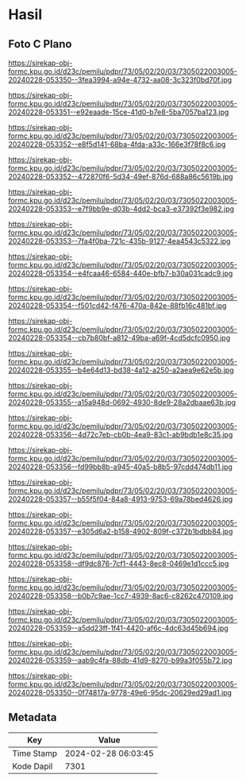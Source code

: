# Hasil

## Foto C Plano

https://sirekap-obj-formc.kpu.go.id/d23c/pemilu/pdpr/73/05/02/20/03/7305022003005-20240228-053350--3fea3994-a94e-4732-aa08-3c323f0bd70f.jpg

https://sirekap-obj-formc.kpu.go.id/d23c/pemilu/pdpr/73/05/02/20/03/7305022003005-20240228-053351--e92eaade-15ce-41d0-b7e8-5ba7057ba123.jpg

https://sirekap-obj-formc.kpu.go.id/d23c/pemilu/pdpr/73/05/02/20/03/7305022003005-20240228-053352--e8f5d141-68ba-4fda-a33c-166e3f78f8c6.jpg

https://sirekap-obj-formc.kpu.go.id/d23c/pemilu/pdpr/73/05/02/20/03/7305022003005-20240228-053352--472870f6-5d34-49ef-876d-688a86c5619b.jpg

https://sirekap-obj-formc.kpu.go.id/d23c/pemilu/pdpr/73/05/02/20/03/7305022003005-20240228-053353--e7f9bb9e-d03b-4dd2-bca3-e37392f3e982.jpg

https://sirekap-obj-formc.kpu.go.id/d23c/pemilu/pdpr/73/05/02/20/03/7305022003005-20240228-053353--7fa4f0ba-721c-435b-9127-4ea4543c5322.jpg

https://sirekap-obj-formc.kpu.go.id/d23c/pemilu/pdpr/73/05/02/20/03/7305022003005-20240228-053354--e4fcaa46-6584-440e-bfb7-b30a031cadc9.jpg

https://sirekap-obj-formc.kpu.go.id/d23c/pemilu/pdpr/73/05/02/20/03/7305022003005-20240228-053354--f501cd42-f476-470a-842e-88fb16c481bf.jpg

https://sirekap-obj-formc.kpu.go.id/d23c/pemilu/pdpr/73/05/02/20/03/7305022003005-20240228-053354--cb7b80bf-a812-49ba-a69f-4cd5dcfc0950.jpg

https://sirekap-obj-formc.kpu.go.id/d23c/pemilu/pdpr/73/05/02/20/03/7305022003005-20240228-053355--b4e64d13-bd38-4a12-a250-a2aea9e62e5b.jpg

https://sirekap-obj-formc.kpu.go.id/d23c/pemilu/pdpr/73/05/02/20/03/7305022003005-20240228-053355--a15a948d-0692-4930-8de9-28a2dbaae63b.jpg

https://sirekap-obj-formc.kpu.go.id/d23c/pemilu/pdpr/73/05/02/20/03/7305022003005-20240228-053356--4d72c7eb-cb0b-4ea9-83c1-ab9bdb1e8c35.jpg

https://sirekap-obj-formc.kpu.go.id/d23c/pemilu/pdpr/73/05/02/20/03/7305022003005-20240228-053356--fd99bb8b-a945-40a5-b8b5-97cdd474db11.jpg

https://sirekap-obj-formc.kpu.go.id/d23c/pemilu/pdpr/73/05/02/20/03/7305022003005-20240228-053357--b55f5f04-84a8-4913-9753-69a78bed4626.jpg

https://sirekap-obj-formc.kpu.go.id/d23c/pemilu/pdpr/73/05/02/20/03/7305022003005-20240228-053357--e305d6a2-b158-4902-809f-c372b1bdbb84.jpg

https://sirekap-obj-formc.kpu.go.id/d23c/pemilu/pdpr/73/05/02/20/03/7305022003005-20240228-053358--df9dc876-7cf1-4443-8ec8-0469e1d1ccc5.jpg

https://sirekap-obj-formc.kpu.go.id/d23c/pemilu/pdpr/73/05/02/20/03/7305022003005-20240228-053358--b0b7c9ae-1cc7-4939-8ac6-c8262c470109.jpg

https://sirekap-obj-formc.kpu.go.id/d23c/pemilu/pdpr/73/05/02/20/03/7305022003005-20240228-053359--a5dd23ff-1f41-4420-af6c-4dc63d45b694.jpg

https://sirekap-obj-formc.kpu.go.id/d23c/pemilu/pdpr/73/05/02/20/03/7305022003005-20240228-053359--aab9c4fa-88db-41d9-8270-b99a3f055b72.jpg

https://sirekap-obj-formc.kpu.go.id/d23c/pemilu/pdpr/73/05/02/20/03/7305022003005-20240228-053350--0f74817a-9778-49e6-95dc-20629ed29ad1.jpg


## Metadata

| Key        | Value               |
| ---------- | ------------------- |
| Time Stamp | 2024-02-28 06:03:45 |
| Kode Dapil | 7301                |



